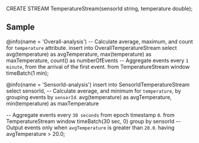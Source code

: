 CREATE STREAM TemperatureStream(sensorId string, temperature double);

## Sample

@info(name = 'Overall-analysis')
-- Calculate average, maximum, and count for `temperature` attribute.
insert into OverallTemperatureStream
select avg(temperature) as avgTemperature,
       max(temperature) as maxTemperature,
       count() as numberOfEvents
-- Aggregate events every `1 minute`, from the arrival of the first event.
from TemperatureStream window timeBatch(1 min);


@info(name = 'SensorId-analysis')
insert into SensorIdTemperatureStream
select sensorId,
-- Calculate average, and minimum for `temperature`, by grouping events by `sensorId`.
       avg(temperature) as avgTemperature,
       min(temperature) as maxTemperature

-- Aggregate events every `30 seconds` from epoch timestamp `0`.
from TemperatureStream window timeBatch(30 sec, 0)
group by sensorId
-- Output events only when `avgTemperature` is greater than `20.0`.
having avgTemperature > 20.0;

